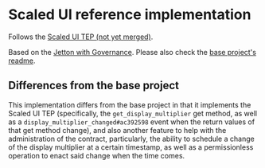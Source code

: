 # Scaled UI reference implementation

Follows the [Scaled UI TEP (not yet merged)](https://github.com/the-ton-tech/TEPs/blob/scaled-ui/text/0000-scaled-ui-jettons.md).

Based on the [Jetton with Governance](https://github.com/ton-blockchain/stablecoin-contract). Please also check the [base project's readme](https://github.com/ton-blockchain/stablecoin-contract/blob/main/README.md).

## Differences from the base project

This implementation differs from the base project in that it implements the Scaled UI TEP (specifically, the `get_display_multiplier` get method, as well as a `display_multiplier_changed#ac392598` event when the return values of that get method change), and also another feature to help with the administration of the contract, particularly, the ability to schedule a change of the display multiplier at a certain timestamp, as well as a permissionless operation to enact said change when the time comes.
